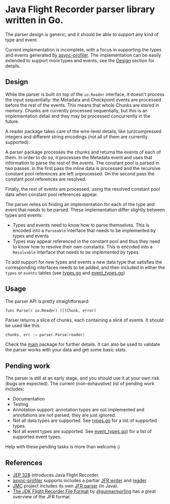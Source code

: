 # Java Flight Recorder parser library written in Go.

The parser design is generic, and it should be able to support any kind of type and event.

Current implementation is incomplete, with a focus in supporting the types and events generated by [async-profiler](https://github.com/jvm-profiling-tools/async-profiler). The implementation can be easily extended to support more types and events, see the [Design](#design) section for details.

## Design

While the parser is built on top of the `io.Reader` interface, it doesn't process the input sequentially: the Metadata and Checkpoint events are processed before the rest of the events.
This means that whole Chunks are stored in memory. Chunks are currently processed sequentially, but this is an implementation detail and they may be processed concurrently in the future.

A reader package takes care of the wire-level details, like (un)compressed integers and different string encodings (not all of them are currently supported).

A parser package processes the chunks and returns the events of each of them. In order to do so, it processes the Metadata event and uses that information to parse the rest of the events.
The constant pool is parsed in two passes: in the first pass the inline data is processed and the recursive constant pool references are left unprocessed. On the second pass the constant pool references are resolved.

Finally, the rest of events are processed, using the resolved constant pool data when constant pool references appear.

The parser relies on finding an implementation for each of the type and event that needs to be parsed. These implementation differ slightly between types and events:
- Types and events need to know how to parse themselves. This is encoded into a `Parseable` interface that needs to be implemented by types and events
- Types may appear referenced in the constant pool and thus they need to know how to resolve their own constants. This is encoded into a `Resolvable` interface that needs to be implemented by types.

To add support for new types and events a new data type that satisfies the corresponding interfaces needs to be added, and then included in either the `types` or `events` tables (see [types.go](parser/types.go) and [event_types.go](parser/event_types.go))

## Usage

The parser API is pretty straightforward:

```
func Parse(r io.Reader) ([]Chunk, error)
```

Parser returns a slice of chunks, each containing a slice of events. It should be used like this:

```go
chunks, err := parser.Parse(reader)
```

Check the [main](./main.go) package for further details. It can also be used to validate the parser works with your data and get some basic stats.

## Pending work

The parser is still at an early stage, and you should use it at your own risk (bugs are expected).
The current (non-exhaustive) list of pending work includes:

- Documentation
- Testing
- Annotation support: annotation types are not implemented and annotations are not parsed, they are just ignored.
- Not all data types are supported. See [types.go](parser/types.go) for a list of supported types.
- Not all event types are supported. See [event_types.go](parser/event_types.go)) for a list of supported event types.

Help with these pending tasks is more than welcome :)

## References

- [JEP 328](https://openjdk.java.net/jeps/328) introduces Java Flight Recorder.
- [async-profiler](https://github.com/jvm-profiling-tools/async-profiler) supports includes a partiar [JFR writer](https://github.com/jvm-profiling-tools/async-profiler/blob/master/src/flightRecorder.cpp) and [reader](https://github.com/jvm-profiling-tools/async-profiler/tree/master/src/converter/one/jfr).
- [JMC](https://github.com/openjdk/jmc) project includes its own [JFR parser](https://github.com/openjdk/jmc/tree/master/core/org.openjdk.jmc.flightrecorder/src/main/java/org/openjdk/jmc/flightrecorder/parser) (in Java).
- [The JDK Flight Recorder File Format](https://www.morling.dev/blog/jdk-flight-recorder-file-format/) by [@gunnarmorling](github.com/gunnarmorling) has a great overview of the JFR format.
